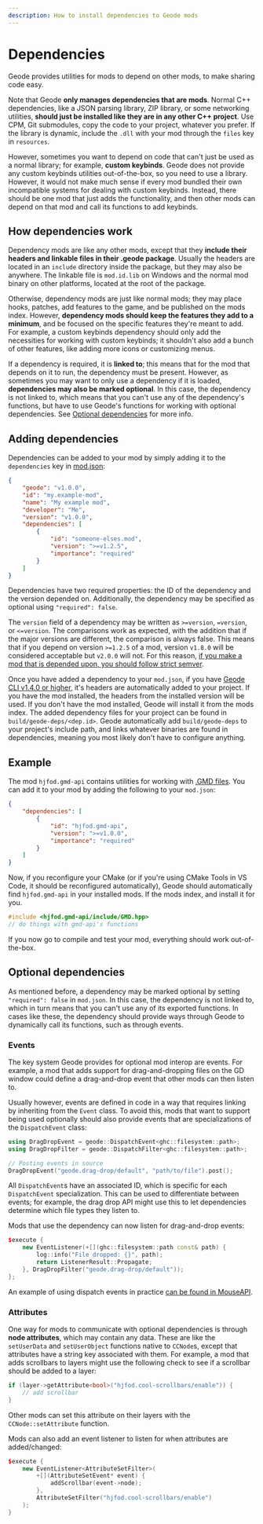 ```yaml
---
description: How to install dependencies to Geode mods
---
```


# Dependencies

Geode provides utilities for mods to depend on other mods, to make sharing code easy.

Note that Geode **only manages dependencies that are mods**. Normal C++ dependencies, like a JSON parsing library, ZIP library, or some networking utilities, **should just be installed like they are in any other C++ project**. Use CPM, Git submodules, copy the code to your project, whatever you prefer. If the library is dynamic, include the `.dll` with your mod through the `files` key in `resources`. 

However, sometimes you want to depend on code that can't just be used as a normal library; for example, **custom keybinds**. Geode does not provide any custom keybinds utilities out-of-the-box, so you need to use a library. However, it would not make much sense if every mod bundled their own incompatible systems for dealing with custom keybinds. Instead, there should be one mod that just adds the functionality, and then other mods can depend on that mod and call its functions to add keybinds.

## How dependencies work

Dependency mods are like any other mods, except that they **include their headers and linkable files in their .geode package**. Usually the headers are located in an `include` directory inside the package, but they may also be anywhere. The linkable file is `mod.id.lib` on Windows and the normal mod binary on other platforms, located at the root of the package.

Otherwise, dependency mods are just like normal mods; they may place hooks, patches, add features to the game, and be published on the mods index. However, **dependency mods should keep the features they add to a minimum**, and be focused on the specific features they're meant to add. For example, a custom keybinds dependency should only add the necessities for working with custom keybinds; it shouldn't also add a bunch of other features, like adding more icons or customizing menus.

If a dependency is required, it is **linked to**; this means that for the mod that depends on it to run, the dependency must be present. However, as sometimes you may want to only use a dependency if it is loaded, **dependencies may also be marked optional**. In this case, the dependency is not linked to, which means that you can't use any of the dependency's functions, but have to use Geode's functions for working with optional dependencies. See [Optional dependencies](#optional-dependencies) for more info.

## Adding dependencies

Dependencies can be added to your mod by simply adding it to the `dependencies` key in [mod.json](/mods/configuring.md):

```json
{
    "geode": "v1.0.0",
    "id": "my.example-mod",
    "name": "My example mod",
    "developer": "Me",
    "version": "v1.0.0",
    "dependencies": [
        {
            "id": "someone-elses.mod",
            "version": ">=v1.2.5",
            "importance": "required"
        }
    ]
}
```

Dependencies have two required properties: the ID of the dependency and the version depended on. Additionally, the dependency may be specified as optional using `"required": false`.

The `version` field of a dependency may be written as `>=version`, `=version`, or `<=version`. The comparisons work as expected, with the addition that if the major versions are different, the comparison is always false. This means that if you depend on version `>=1.2.5` of a mod, version `v1.8.0` will be considered acceptable but `v2.0.0` will not. For this reason, [if you make a mod that is depended upon, you should follow strict semver](https://semver.org).

Once you have added a dependency to your `mod.json`, if you have [Geode CLI v1.4.0 or higher](/geode/installcli), it's headers are automatically added to your project. If you have the mod installed, the headers from the installed version will be used. If you don't have the mod installed, Geode will install it from the mods index. The added dependency files for your project can be found in `build/geode-deps/<dep.id>`. Geode automatically add `build/geode-deps` to your project's include path, and links whatever binaries are found in dependencies, meaning you most likely don't have to configure anything.

## Example

The mod `hjfod.gmd-api` contains utilities for working with [.GMD files](https://fileinfo.com/extension/gmd). You can add it to your mod by adding the following to your `mod.json`:

```json
{
    "dependencies": [
        {
            "id": "hjfod.gmd-api",
            "version": ">=v1.0.0",
            "importance": "required"
        }
    ]
}
```

Now, if you reconfigure your CMake (or if you're using CMake Tools in VS Code, it should be reconfigured automatically), Geode should automatically find `hjfod.gmd-api` in your installed mods. If the mods index, and install it for you.

```cpp
#include <hjfod.gmd-api/include/GMD.hpp>
// do things with gmd-api's functions
```

If you now go to compile and test your mod, everything should work out-of-the-box.

## Optional dependencies

As mentioned before, a dependency may be marked optional by setting `"required": false` in `mod.json`. In this case, the dependency is not linked to, which in turn means that you can't use any of its exported functions. In cases like these, the dependency should provide ways through Geode to dynamically call its functions, such as through events.

### Events

The key system Geode provides for optional mod interop are events. For example, a mod that adds support for drag-and-dropping files on the GD window could define a drag-and-drop event that other mods can then listen to.

Usually however, events are defined in code in a way that requires linking by inheriting from the `Event` class. To avoid this, mods that want to support being used optionally should also provide events that are specializations of the `DispatchEvent` class:

```cpp
using DragDropEvent = geode::DispatchEvent<ghc::filesystem::path>;
using DragDropFilter = geode::DispatchFilter<ghc::filesystem::path>;

// Posting events in source
DragDropEvent("geode.drag-drop/default", "path/to/file").post();
```

All `DispatchEvent`s have an associated ID, which is specific for each `DispatchEvent` specialization. This can be used to differentiate between events; for example, the drag drop API might use this to let dependencies determine which file types they listen to.

Mods that use the dependency can now listen for drag-and-drop events:

```cpp
$execute {
    new EventListener(+[](ghc::filesystem::path const& path) {
        log::info("File dropped: {}", path);
        return ListenerResult::Propagate;
    }, DragDropFilter("geode.drag-drop/default"));
};
```

An example of using dispatch events in practice [can be found in MouseAPI](https://github.com/geode-sdk/MouseAPI/blob/main/src/test.cpp#L54-L94).

### Attributes

One way for mods to communicate with optional dependencies is through **node attributes**, which may contain any data. These are like the `setUserData` and `setUserObject` functions native to `CCNode`s, except that attributes have a string key associated with them. For example, a mod that adds scrollbars to layers might use the following check to see if a scrollbar should be added to a layer:

```cpp
if (layer->getAttribute<bool>("hjfod.cool-scrollbars/enable")) {
    // add scrollbar
}
```

Other mods can set this attribute on their layers with the `CCNode::setAttribute` function.

Mods can also add an event listener to listen for when attributes are added/changed:

```cpp
$execute {
    new EventListener<AttributeSetFilter>(
        +[](AttributeSetEvent* event) {
            addScrollbar(event->node);
        },
        AttributeSetFilter("hjfod.cool-scrollbars/enable")
    );
}
```
